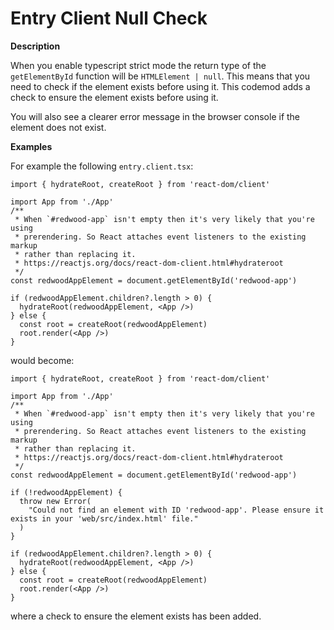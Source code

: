 # Entry Client Null Check


**Description**

When you enable typescript strict mode the return type of the `getElementById` function will be `HTMLElement | null`. This means that you need to check if the element exists before using it. This codemod adds a check to ensure the element exists before using it.

You will also see a clearer error message in the browser console if the element does not exist.

**Examples**

For example the following `entry.client.tsx`:
```tsx
import { hydrateRoot, createRoot } from 'react-dom/client'

import App from './App'
/**
 * When `#redwood-app` isn't empty then it's very likely that you're using
 * prerendering. So React attaches event listeners to the existing markup
 * rather than replacing it.
 * https://reactjs.org/docs/react-dom-client.html#hydrateroot
 */
const redwoodAppElement = document.getElementById('redwood-app')

if (redwoodAppElement.children?.length > 0) {
  hydrateRoot(redwoodAppElement, <App />)
} else {
  const root = createRoot(redwoodAppElement)
  root.render(<App />)
}

```
would become:
```tsx
import { hydrateRoot, createRoot } from 'react-dom/client'

import App from './App'
/**
 * When `#redwood-app` isn't empty then it's very likely that you're using
 * prerendering. So React attaches event listeners to the existing markup
 * rather than replacing it.
 * https://reactjs.org/docs/react-dom-client.html#hydrateroot
 */
const redwoodAppElement = document.getElementById('redwood-app')

if (!redwoodAppElement) {
  throw new Error(
    "Could not find an element with ID 'redwood-app'. Please ensure it exists in your 'web/src/index.html' file."
  )
}

if (redwoodAppElement.children?.length > 0) {
  hydrateRoot(redwoodAppElement, <App />)
} else {
  const root = createRoot(redwoodAppElement)
  root.render(<App />)
}

```
where a check to ensure the element exists has been added.


